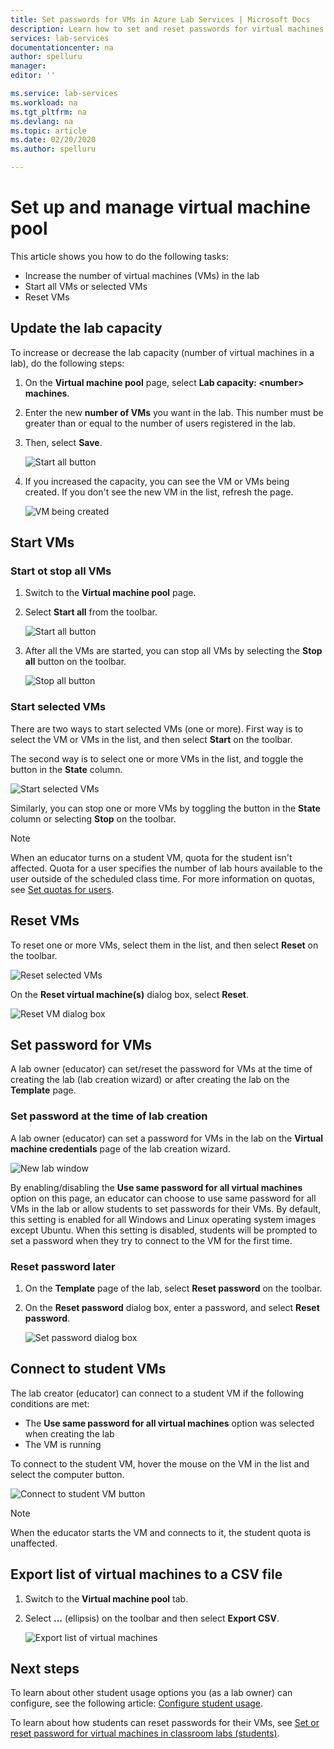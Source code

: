 ```yaml
---
title: Set passwords for VMs in Azure Lab Services | Microsoft Docs
description: Learn how to set and reset passwords for virtual machines (VMs) in classroom labs of Azure Lab Services. 
services: lab-services
documentationcenter: na
author: spelluru
manager: 
editor: ''

ms.service: lab-services
ms.workload: na
ms.tgt_pltfrm: na
ms.devlang: na
ms.topic: article
ms.date: 02/20/2020
ms.author: spelluru

---
```

# Set up and manage virtual machine pool 
This article shows you how to do the following tasks:

- Increase the number of virtual machines (VMs) in the lab
- Start all VMs or selected VMs 
- Reset VMs

## Update the lab capacity
To increase or decrease the lab capacity (number of virtual machines in a lab), do the following steps:

1. On the **Virtual machine pool** page, select **Lab capacity: &lt;number&gt; machines**.
2. Enter the new **number of VMs** you want in the lab. This number must be greater than or equal to the number of users registered in the lab. 
3. Then, select **Save**. 

    ![Start all button](./media/how-to-set-virtual-machine-passwords/number-of-vms-in-lab.png)
4. If you increased the capacity, you can see the VM or VMs being created. If you don't see the new VM in the list, refresh the page. 

    ![VM being created](./media/how-to-set-virtual-machine-passwords/vm-being-created.png)

## Start VMs

### Start ot stop all VMs
1. Switch to the **Virtual machine pool** page. 
2. Select **Start all** from the toolbar. 

    ![Start all button](./media/how-to-set-virtual-machine-passwords/start-all-vms-button.png)
3. After all the VMs are started, you can stop all VMs by selecting the **Stop all** button on the toolbar. 

    ![Stop all button](./media/how-to-set-virtual-machine-passwords/stop-all-vms-button.png)

### Start selected VMs
There are two ways to start selected VMs (one or more). First way is to select the VM or VMs in the list, and then select **Start** on the toolbar. 

The second way is to select one or more VMs in the list, and toggle the button in the **State** column. 

![Start selected VMs](./media/how-to-set-virtual-machine-passwords/start-selected-vms.png)

Similarly, you can stop one or more VMs by toggling the button in the **State** column or selecting **Stop** on the toolbar. 

> [!NOTE]
> When an educator turns on a student VM, quota for the student isn't affected. Quota for a user specifies the number of lab hours available to the user outside of the scheduled class time. For more information on quotas, see [Set quotas for users](how-to-configure-student-usage.md?#set-quotas-for-users).

## Reset VMs
To reset one or more VMs, select them in the list, and then select **Reset** on the toolbar. 

![Reset selected VMs](./media/how-to-set-virtual-machine-passwords/reset-vm-button.png)

On the **Reset virtual machine(s)** dialog box, select **Reset**. 

![Reset VM dialog box](./media/how-to-set-virtual-machine-passwords/reset-vms-dialog.png)



## Set password for VMs
A lab owner (educator) can set/reset the password for VMs at the time of creating the lab (lab creation wizard) or after creating the lab on the **Template** page. 

### Set password at the time of lab creation
A lab owner (educator) can set a password for VMs in the lab on the **Virtual machine credentials** page of the lab creation wizard.

![New lab window](./media/tutorial-setup-classroom-lab/virtual-machine-credentials.png)

By enabling/disabling the **Use same password for all virtual machines** option on this page, an educator can choose to use same password for all VMs in the lab or allow students to set passwords for their VMs. By default, this setting is enabled for all Windows and Linux operating system images except Ubuntu. When this setting is disabled, students will be prompted to set a password when they try to connect to the VM for the first time. 

### Reset password later

1. On the **Template** page of the lab, select **Reset password** on the toolbar. 
1. On the **Reset password** dialog box, enter a password, and select **Reset password**.
    
    ![Set password dialog box](./media/how-to-set-virtual-machine-passwords/set-password.png)

## Connect to student VMs
The lab creator (educator) can connect to a student VM if the following conditions are met: 

- The **Use same password for all virtual machines** option was selected when creating the lab
- The VM is running 

 To connect to the student VM, hover the mouse on the VM in the list and select the computer button.  

![Connect to student VM button](./media/how-to-set-virtual-machine-passwords/connect-student-vm.png)

> [!NOTE]
> When the educator starts the VM and connects to it, the student quota is unaffected. 

## Export list of virtual machines to a CSV file

1. Switch to the **Virtual machine pool** tab.
2. Select **...** (ellipsis) on the toolbar and then select **Export CSV**. 

    ![Export list of virtual machines](./media/how-to-export-users-virtual-machines-csv/virtual-machines-export-csv.png)

## Next steps
To learn about other student usage options you (as a lab owner) can configure, see the following article: [Configure student usage](how-to-configure-student-usage.md).

To learn about how students can reset passwords for their VMs, see [Set or reset password for virtual machines in classroom labs (students)](how-to-set-virtual-machine-passwords-student.md).